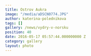 ```yaml
---
title: Ostrov Aukra
image: "/media/aDSCN0774.JPG"
author: katerina-polednikova
tags: []
gallery: /news/vydry-v-norsku
position: 40
date: 2016-05-17 05:57:44.000000000 Z
category: gallery
layout: photo
---
```

